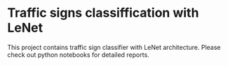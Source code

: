 # **Traffic signs classiffication with LeNet** 

This project contains traffic sign classifier with LeNet architecture. Please check out python notebooks for detailed reports.